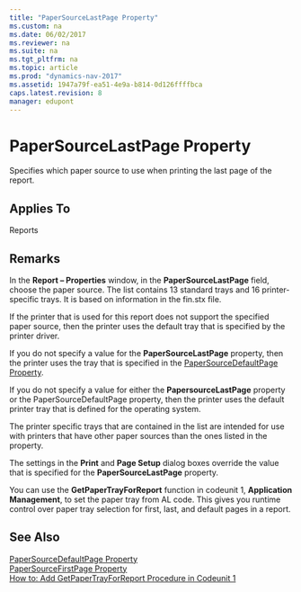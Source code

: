 ```yaml
---
title: "PaperSourceLastPage Property"
ms.custom: na
ms.date: 06/02/2017
ms.reviewer: na
ms.suite: na
ms.tgt_pltfrm: na
ms.topic: article
ms.prod: "dynamics-nav-2017"
ms.assetid: 1947a79f-ea51-4e9a-b814-0d126ffffbca
caps.latest.revision: 8
manager: edupont
---
```

# PaperSourceLastPage Property
Specifies which paper source to use when printing the last page of the report.  
  
## Applies To  
 Reports  
  
## Remarks  
 In the **Report – Properties** window, in the **PaperSourceLastPage** field, choose the paper source. The list contains 13 standard trays and 16 printer-specific trays. It is based on information in the fin.stx file.  
  
 If the printer that is used for this report does not support the specified paper source, then the printer uses the default tray that is specified by the printer driver.  
  
 If you do not specify a value for the **PaperSourceLastPage** property, then the printer uses the tray that is specified in the [PaperSourceDefaultPage Property](PaperSourceDefaultPage-Property.md).  
  
 If you do not specify a value for either the **PapersourceLastPage** property or the PaperSourceDefaultPage property, then the printer uses the default printer tray that is defined for the operating system.  
  
 The printer specific trays that are contained in the list are intended for use with printers that have other paper sources than the ones listed in the property.  
  
 The settings in the **Print** and **Page Setup** dialog boxes override the value that is specified for the **PaperSourceLastPage** property.  
  
 You can use the **GetPaperTrayForReport** function in codeunit 1, **Application Management**, to set the paper tray from AL code. This gives you runtime control over paper tray selection for first, last, and default pages in a report.  
  
## See Also  
 [PaperSourceDefaultPage Property](PaperSourceDefaultPage-Property.md)   
 [PaperSourceFirstPage Property](PaperSourceFirstPage-Property.md)   
 [How to: Add GetPaperTrayForReport Procedure in Codeunit 1](How-to--Add-GetPaperTrayForReport-Procedure-in-Codeunit-1.md)